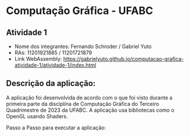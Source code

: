 # Computação Gráfica - UFABC

## Atividade 1

- Nome dos integrantes: Fernando Schroder / Gabriel Yuto
- RAs: 11201921885 / 11201721879
- Link WebAssembly: https://gabrielyuto.github.io/computacao-grafica-atividade-1/atividade-1/index.html

## Descrição da aplicação:

A aplicação foi desenvolvida de acordo com o que foi visto durante a primeira parte da disciplina de Computação Gráfica do Terceiro Quadrimestre de 2023 da UFABC. A aplicação usa bibliotecas como o OpenGL usando Shaders.

Passo a Passo para executar a aplicação:


